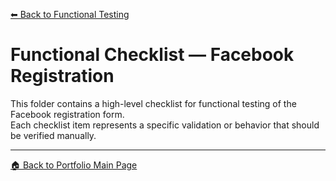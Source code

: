 [⬅ Back to Functional Testing](../README.md)

# Functional Checklist — Facebook Registration

This folder contains a high-level checklist for functional testing of the Facebook registration form.  
Each checklist item represents a specific validation or behavior that should be verified manually.

---

[🏠 Back to Portfolio Main Page](../../../../../../README.md)

